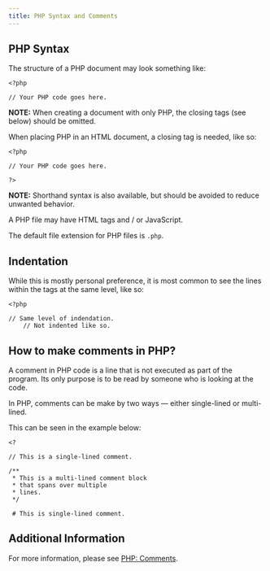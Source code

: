 ```yaml
---
title: PHP Syntax and Comments
---
```


## PHP Syntax

The structure of a PHP document may look something like:

```
<?php
    
// Your PHP code goes here.
```

**NOTE:** When creating a document with only PHP, the closing tags (see below) should be omitted.

When placing PHP in an HTML document, a closing tag is needed, like so:

```
<?php

// Your PHP code goes here.

?>
```

**NOTE:** Shorthand syntax is also available, but should be avoided to reduce unwanted behavior.

A PHP file may have HTML tags and / or JavaScript.

The default file extension for PHP files is `.php`.

## Indentation

While this is mostly personal preference, it is most common to see the lines within the <?php / ?> tags at the same level, like so:

```
<?php

// Same level of indendation.
    // Not indented like so.
```
 
## How to make comments in PHP?
 
A comment in PHP code is a line that is not executed as part of the program. Its only purpose is to be read by someone who is looking at the code.

In PHP, comments can be make by two ways — either single-lined or multi-lined.

This can be seen in the example below:

```
<?

// This is a single-lined comment.

/**
 * This is a multi-lined comment block
 * that spans over multiple
 * lines.
 */
 
 # This is single-lined comment.
```

## Additional Information

For more information, please see [PHP: Comments](http://php.net/manual/en/language.basic-syntax.comments.php).
